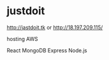 # justdoit

http://jastdoit.tk or http://18.197.209.115/

hosting AWS

React
MongoDB
Express
Node.js
